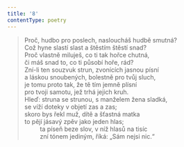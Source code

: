 ```yaml
---
title: '8'
contentType: poetry
---
```


> Proč, hudbo pro poslech, nasloucháš hudbě smutná?  
> Což hyne slastí slast a štěstím štěstí snad?  
> Proč vlastně miluješ, co ti tak hořce chutná,  
> či máš snad to, co ti působí hoře, rád?  
> Zní-li ten souzvuk strun, zvonících jasnou písní  
> a láskou snoubených, bolestně pro tvůj sluch,  
> je tomu proto tak, že tě tím jemně plísní  
> pro tvoji samotu, jež trhá jejich kruh.  
> Hleď: struna se strunou, s manželem žena sladká,  
> se víží doteky v objetí zas a zas;  
> skoro bys řekl muž, dítě a šťastná matka  
> to pějí jásavý zpěv jako jeden hlas;  
>          ta píseň beze slov, v níž hlasů na tisíc  
>          zní tónem jediným, říká: „Sám nejsi nic.“
